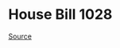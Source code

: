 # House Bill 1028

[Source](http://lawfilesext.leg.wa.gov/biennium/2023-24/Pdf/Bills/House%20Bills/1028.pdf)